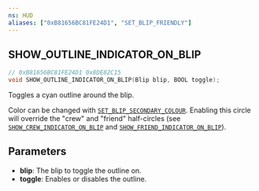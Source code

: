 ```yaml
---
ns: HUD
aliases: ["0xB81656BC81FE24D1", "SET_BLIP_FRIENDLY"]
---
```

## SHOW_OUTLINE_INDICATOR_ON_BLIP

```c
// 0xB81656BC81FE24D1 0x8DE82C15
void SHOW_OUTLINE_INDICATOR_ON_BLIP(Blip blip, BOOL toggle);
```

Toggles a cyan outline around the blip.

Color can be changed with [`SET_BLIP_SECONDARY_COLOUR`](#_0x14892474891E09EB). Enabling this circle will override the "crew" and "friend" half-circles (see [`SHOW_CREW_INDICATOR_ON_BLIP`](#_0xDCFB5D4DB8BF367E) and [`SHOW_FRIEND_INDICATOR_ON_BLIP`](#_0x23C3EB807312F01A)). 

## Parameters
* **blip**: The blip to toggle the outline on.
* **toggle**: Enables or disables the outline.

